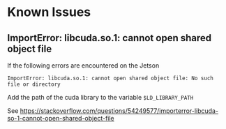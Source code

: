 # Known Issues

## ImportError: libcuda.so.1: cannot open shared object file

If the following errors are encountered on the Jetson

`ImportError: libcuda.so.1: cannot open shared object file: No such file or directory`

Add the path of the cuda library to the variable `$LD_LIBRARY_PATH`

See https://stackoverflow.com/questions/54249577/importerror-libcuda-so-1-cannot-open-shared-object-file